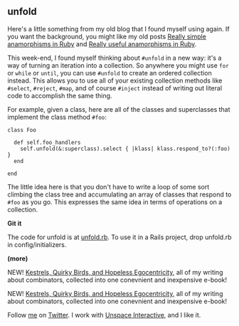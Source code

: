 unfold
---

Here's a little something from my old blog that I found myself using again. If you want the background, you might like my old posts [Really simple anamorphisms in Ruby](http://weblog.raganwald.com/2007/11/really-simple-anamorphisms-in-ruby.html) and [Really useful anamorphisms in Ruby](http://weblog.raganwald.com/2007/11/really-useful-anamorphisms-in-ruby.html).

This week-end, I found myself thinking about `#unfold` in a new way: it's a way of turning an iteration into a collection. So anywhere you might use `for` or `while` or `until`, you can use `#unfold` to create an ordered collection instead. This allows you to use all of your existing collection methods like `#select`, `#reject`, `#map`, and of course `#inject` instead of writing out literal code to accomplish the same thing.

For example, given a class, here are all of the classes and superclasses that implement the class method `#foo`:

	class Foo
	  
	  def self.foo_handlers
	    self.unfold(&:superclass).select { |klass| klass.respond_to?(:foo) }
	  end
	
	end

The little idea here is that you don't have to write a loop of some sort climbing the class tree and accumulating an array of classes that respond to `#foo` as you go. This expresses the same idea in terms of operations on a collection.

**Git it**

The code for unfold is at [unfold.rb](unfold.rb). To use it in a Rails project, drop unfold.rb in config/initializers. 

**(more)**

NEW! [Kestrels, Quirky Birds, and Hopeless Egocentricity](http://leanpub.com/combinators), all of my writing about combinators, collected into one conevnient and inexpensive e-book!
	
NEW! [Kestrels, Quirky Birds, and Hopeless Egocentricity](http://leanpub.com/combinators), all of my writing about combinators, collected into one conevnient and inexpensive e-book!

Follow [me](http://reginald.braythwayt.com) on [Twitter](http://twitter.com/raganwald). I work with [Unspace Interactive](http://unspace.ca), and I like it.

